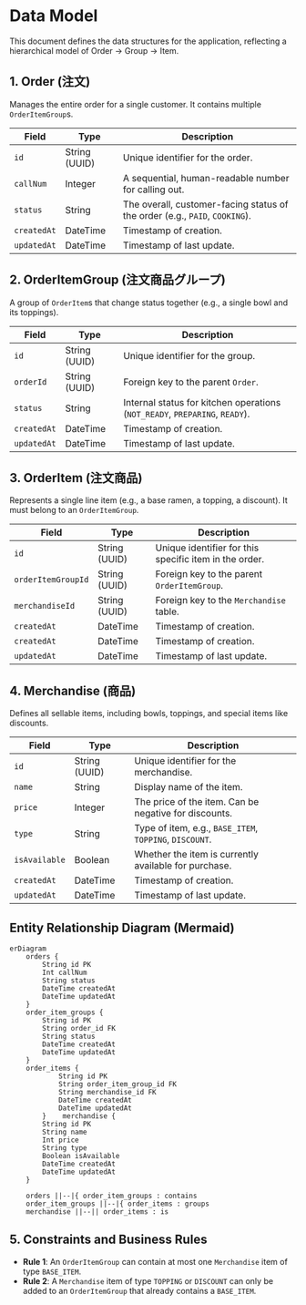 # Data Model

This document defines the data structures for the application, reflecting a hierarchical model of Order -> Group -> Item.

## 1. Order (注文)

Manages the entire order for a single customer. It contains multiple `OrderItemGroup`s.

| Field       | Type          | Description                                                                 |
| ----------- | ------------- | --------------------------------------------------------------------------- |
| `id`        | String (UUID) | Unique identifier for the order.                                            |
| `callNum`   | Integer       | A sequential, human-readable number for calling out.                        |
| `status`    | String        | The overall, customer-facing status of the order (e.g., `PAID`, `COOKING`). |
| `createdAt` | DateTime      | Timestamp of creation.                                                      |
| `updatedAt` | DateTime      | Timestamp of last update.                                                   |

## 2. OrderItemGroup (注文商品グループ)

A group of `OrderItem`s that change status together (e.g., a single bowl and its toppings).

| Field       | Type          | Description                                                                 |
| ----------- | ------------- | --------------------------------------------------------------------------- |
| `id`        | String (UUID) | Unique identifier for the group.                                            |
| `orderId`   | String (UUID) | Foreign key to the parent `Order`.                                          |
| `status`    | String        | Internal status for kitchen operations (`NOT_READY`, `PREPARING`, `READY`). |
| `createdAt` | DateTime      | Timestamp of creation.                                                      |
| `updatedAt` | DateTime      | Timestamp of last update.                                                   |

## 3. OrderItem (注文商品)

Represents a single line item (e.g., a base ramen, a topping, a discount). It must belong to an `OrderItemGroup`.

| Field              | Type          | Description                                            |
| ------------------ | ------------- | ------------------------------------------------------ |
| `id`               | String (UUID) | Unique identifier for this specific item in the order. |
| `orderItemGroupId` | String (UUID) | Foreign key to the parent `OrderItemGroup`.            |
| `merchandiseId`    | String (UUID) | Foreign key to the `Merchandise` table.                |
| `createdAt`        | DateTime      | Timestamp of creation.                                 |
| `createdAt`        | DateTime      | Timestamp of creation.                                 |
| `updatedAt`        | DateTime      | Timestamp of last update.                              |

## 4. Merchandise (商品)

Defines all sellable items, including bowls, toppings, and special items like discounts.

| Field         | Type          | Description                                             |
| ------------- | ------------- | ------------------------------------------------------- |
| `id`          | String (UUID) | Unique identifier for the merchandise.                  |
| `name`        | String        | Display name of the item.                               |
| `price`       | Integer       | The price of the item. Can be negative for discounts.   |
| `type`        | String        | Type of item, e.g., `BASE_ITEM`, `TOPPING`, `DISCOUNT`. |
| `isAvailable` | Boolean       | Whether the item is currently available for purchase.   |
| `createdAt`   | DateTime      | Timestamp of creation.                                  |
| `updatedAt`   | DateTime      | Timestamp of last update.                               |

## Entity Relationship Diagram (Mermaid)

```mermaid
erDiagram
    orders {
        String id PK
        Int callNum
        String status
        DateTime createdAt
        DateTime updatedAt
    }
    order_item_groups {
        String id PK
        String order_id FK
        String status
        DateTime createdAt
        DateTime updatedAt
    }
    order_items {
            String id PK
            String order_item_group_id FK
            String merchandise_id FK
            DateTime createdAt
            DateTime updatedAt
        }    merchandise {
        String id PK
        String name
        Int price
        String type
        Boolean isAvailable
        DateTime createdAt
        DateTime updatedAt
    }

    orders ||--|{ order_item_groups : contains
    order_item_groups ||--|{ order_items : groups
    merchandise ||--|| order_items : is
```

## 5. Constraints and Business Rules

- **Rule 1**: An `OrderItemGroup` can contain at most one `Merchandise` item of type `BASE_ITEM`.
- **Rule 2**: A `Merchandise` item of type `TOPPING` or `DISCOUNT` can only be added to an `OrderItemGroup` that already contains a `BASE_ITEM`.
